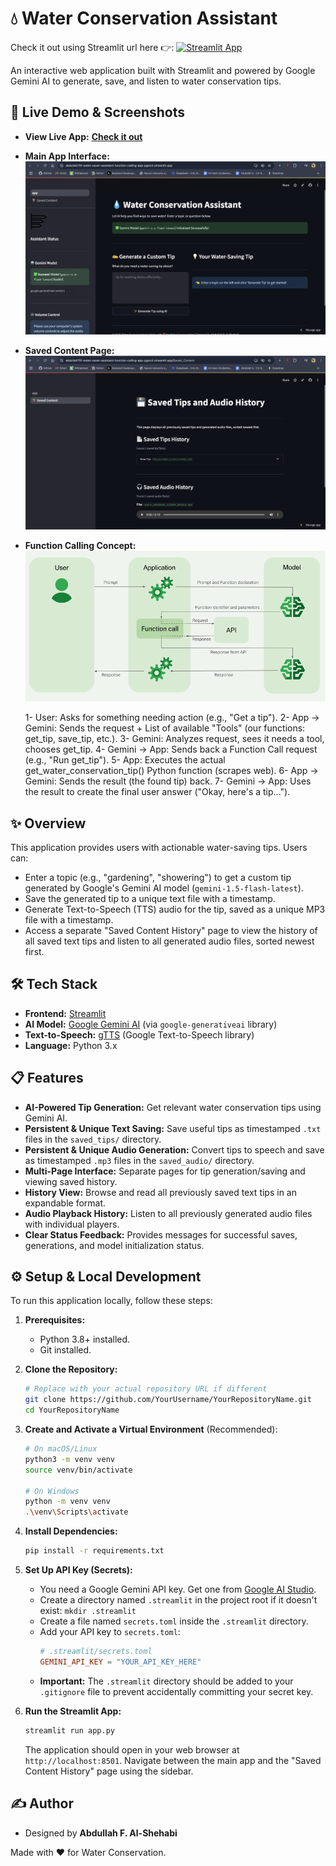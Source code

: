 # 💧 Water Conservation Assistant

Check it out using Streamlit url here 👉: [![Streamlit App](https://static.streamlit.io/badges/streamlit_badge_black_white.svg)](https://abdullah75f-water-saver-assistant-function-calling-app-pgozzl.streamlit.app/)

An interactive web application built with Streamlit and powered by Google Gemini AI to generate, save, and listen to water conservation tips.

## 🚀 Live Demo & Screenshots

- **View Live App:** [**Check it out**](https://abdullah75f-water-saver-assistant-function-calling-app-pgozzl.streamlit.app/)
- **Main App Interface:**
  ![Main App UI](image1.png)
- **Saved Content Page:**
  ![Saved Content UI](image2.png)
- **Function Calling Concept:**
  ![Saved Content UI](image-3.png)

  1- User: Asks for something needing action (e.g., "Get a tip").
  2- App -> Gemini: Sends the request + List of available "Tools" (our functions: get_tip, save_tip, etc.).
  3- Gemini: Analyzes request, sees it needs a tool, chooses get_tip.
  4- Gemini -> App: Sends back a Function Call request (e.g., "Run get_tip").
  5- App: Executes the actual get_water_conservation_tip() Python function (scrapes web).
  6- App -> Gemini: Sends the result (the found tip) back.
  7- Gemini -> App: Uses the result to create the final user answer ("Okay, here's a tip...").

## ✨ Overview

This application provides users with actionable water-saving tips. Users can:

- Enter a topic (e.g., "gardening", "showering") to get a custom tip generated by Google's Gemini AI model (`gemini-1.5-flash-latest`).
- Save the generated tip to a unique text file with a timestamp.
- Generate Text-to-Speech (TTS) audio for the tip, saved as a unique MP3 file with a timestamp.
- Access a separate "Saved Content History" page to view the history of all saved text tips and listen to all generated audio files, sorted newest first.

## 🛠️ Tech Stack

- **Frontend:** [Streamlit](https://streamlit.io/)
- **AI Model:** [Google Gemini AI](https://ai.google.dev/) (via `google-generativeai` library)
- **Text-to-Speech:** [gTTS](https://gtts.readthedocs.io/en/latest/) (Google Text-to-Speech library)
- **Language:** Python 3.x

## 📋 Features

- **AI-Powered Tip Generation:** Get relevant water conservation tips using Gemini AI.
- **Persistent & Unique Text Saving:** Save useful tips as timestamped `.txt` files in the `saved_tips/` directory.
- **Persistent & Unique Audio Generation:** Convert tips to speech and save as timestamped `.mp3` files in the `saved_audio/` directory.
- **Multi-Page Interface:** Separate pages for tip generation/saving and viewing saved history.
- **History View:** Browse and read all previously saved text tips in an expandable format.
- **Audio Playback History:** Listen to all previously generated audio files with individual players.
- **Clear Status Feedback:** Provides messages for successful saves, generations, and model initialization status.

## ⚙️ Setup & Local Development

To run this application locally, follow these steps:

1.  **Prerequisites:**

    - Python 3.8+ installed.
    - Git installed.

2.  **Clone the Repository:**

    ```bash
    # Replace with your actual repository URL if different
    git clone https://github.com/YourUsername/YourRepositoryName.git
    cd YourRepositoryName
    ```

3.  **Create and Activate a Virtual Environment** (Recommended):

    ```bash
    # On macOS/Linux
    python3 -m venv venv
    source venv/bin/activate

    # On Windows
    python -m venv venv
    .\venv\Scripts\activate
    ```

4.  **Install Dependencies:**

    ```bash
    pip install -r requirements.txt
    ```

5.  **Set Up API Key (Secrets):**

    - You need a Google Gemini API key. Get one from [Google AI Studio](https://aistudio.google.com/app/apikey).
    - Create a directory named `.streamlit` in the project root if it doesn't exist: `mkdir .streamlit`
    - Create a file named `secrets.toml` inside the `.streamlit` directory.
    - Add your API key to `secrets.toml`:
      ```toml
      # .streamlit/secrets.toml
      GEMINI_API_KEY = "YOUR_API_KEY_HERE"
      ```
    - **Important:** The `.streamlit` directory should be added to your `.gitignore` file to prevent accidentally committing your secret key.

6.  **Run the Streamlit App:**
    ```bash
    streamlit run app.py
    ```
    The application should open in your web browser at `http://localhost:8501`. Navigate between the main app and the "Saved Content History" page using the sidebar.

## ✍️ Author

- Designed by **Abdullah F. Al-Shehabi**

Made with ❤️ for Water Conservation.
